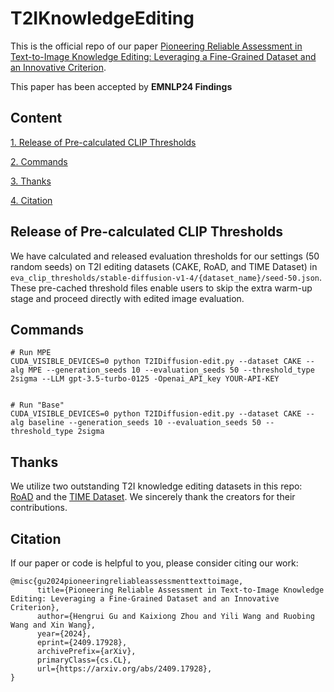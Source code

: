 # T2IKnowledgeEditing

This is the official repo of our paper [Pioneering Reliable Assessment in Text-to-Image Knowledge Editing: Leveraging a Fine-Grained Dataset and an Innovative Criterion](https://arxiv.org/abs/2409.17928).

This paper has been accepted by **EMNLP24 Findings**

## Content
[1. Release of Pre-calculated CLIP Thresholds](#release-of-pre-calculated-clip-thresholds)

[2. Commands](#commands)

[3. Thanks](#thanks)

[4. Citation](#citation)

## Release of Pre-calculated CLIP Thresholds

We have calculated and released evaluation thresholds for our settings (50 random seeds) on T2I editing datasets (CAKE, RoAD, and TIME Dataset) in `eva_clip_thresholds/stable-diffusion-v1-4/{dataset_name}/seed-50.json`. These pre-cached threshold files enable users to skip the extra warm-up stage and proceed directly with edited image evaluation.

## Commands

```
# Run MPE
CUDA_VISIBLE_DEVICES=0 python T2IDiffusion-edit.py --dataset CAKE --alg MPE --generation_seeds 10 --evaluation_seeds 50 --threshold_type 2sigma --LLM gpt-3.5-turbo-0125 -Openai_API_key YOUR-API-KEY


# Run "Base"
CUDA_VISIBLE_DEVICES=0 python T2IDiffusion-edit.py --dataset CAKE --alg baseline --generation_seeds 10 --evaluation_seeds 50 --threshold_type 2sigma
```

## Thanks

We utilize two outstanding T2I knowledge editing datasets in this repo: [RoAD](ttps://github.com/technion-cs-nlp/ReFACT) and the [TIME Dataset](https://github.com/bahjat-kawar/time-diffusion). We sincerely thank the creators for their contributions.


## Citation

If our paper or code is helpful to you, please consider citing our work:

```
@misc{gu2024pioneeringreliableassessmenttexttoimage,
      title={Pioneering Reliable Assessment in Text-to-Image Knowledge Editing: Leveraging a Fine-Grained Dataset and an Innovative Criterion}, 
      author={Hengrui Gu and Kaixiong Zhou and Yili Wang and Ruobing Wang and Xin Wang},
      year={2024},
      eprint={2409.17928},
      archivePrefix={arXiv},
      primaryClass={cs.CL},
      url={https://arxiv.org/abs/2409.17928}, 
}
```